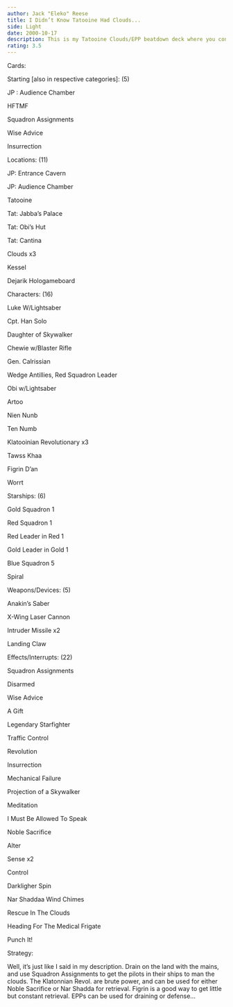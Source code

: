 ```yaml
---
author: Jack "Eleko" Reese
title: I Didn’t Know Tatooine Had Clouds...
side: Light
date: 2000-10-17
description: This is my Tatooine Clouds/EPP beatdown deck where you control on Jabba’s Palace and in the clouds. Kessel is just in case you can squeeze in an extra drain and Landing Claw in case you’re getting beat in the drain race. This deck is made for fo
rating: 3.5
---
```

Cards: 

Starting [also in respective categories]: (5) 
JP : Audience Chamber 
HFTMF 
Squadron Assignments 
Wise Advice 
Insurrection 

Locations: (11)
JP: Entrance Cavern 
JP: Audience Chamber 
Tatooine 
Tat: Jabba’s Palace 
Tat: Obi’s Hut 
Tat: Cantina 
Clouds x3
Kessel 
Dejarik Hologameboard 

Characters: (16)
Luke W/Lightsaber 
Cpt. Han Solo 
Daughter of Skywalker 
Chewie w/Blaster Rifle 
Gen. Calrissian 
Wedge Antillies, Red Squadron Leader 
Obi w/Lightsaber 
Artoo 
Nien Nunb 
Ten Numb 
Klatooinian Revolutionary x3 
Tawss Khaa 
Figrin D’an 
Worrt 

Starships: (6)
Gold Squadron 1 
Red Squadron 1 
Red Leader in Red 1 
Gold Leader in Gold 1 
Blue Squadron 5 
Spiral 

Weapons/Devices: (5)
Anakin’s Saber 
X-Wing Laser Cannon 
Intruder Missile x2
Landing Claw 

Effects/Interrupts: (22)
Squadron Assignments 
Disarmed 
Wise Advice 
A Gift 
Legendary Starfighter 
Traffic Control 
Revolution 
Insurrection 
Mechanical Failure 
Projection of a Skywalker 
Meditation 
I Must Be Allowed To Speak 
Noble Sacrifice 
Alter 
Sense x2 
Control 
Darkligher Spin 
Nar Shaddaa Wind Chimes 
Rescue In The Clouds 
Heading For The Medical Frigate 
Punch It! 




Strategy: 

Well, it’s just like I said in my description.  Drain on the land with the mains, and use Squadron Assignments to get the pilots in their ships to man the clouds.  The Klatonnian Revol. are brute power, and can be used for either Noble Sacrifice or Nar Shadda for retrieval.  Figrin is a good way to get little but constant retrieval.  EPPs can be used for draining or defense... 